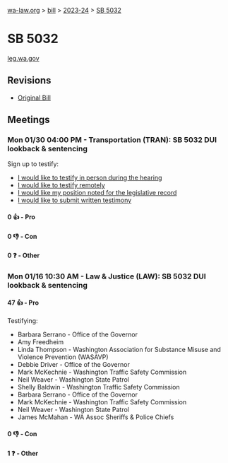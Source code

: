 [wa-law.org](/) > [bill](/bill/) > [2023-24](/bill/2023-24/) > [SB 5032](/bill/2023-24/sb/5032/)

# SB 5032
[leg.wa.gov](https://app.leg.wa.gov/billsummary?BillNumber=5032&Year=2023&Initiative=false)

## Revisions
* [Original Bill](1/)

## Meetings
### Mon 01/30 04:00 PM - Transportation (TRAN): SB 5032 DUI lookback & sentencing
Sign up to testify:
* [I would like to testify in person during the hearing](https://app.leg.wa.gov/csi/Testifier/Add?chamber=House&mId=30596&aId=150275&caId=20803&tId=1)
* [I would like to testify remotely](https://app.leg.wa.gov/csi/Testifier/Add?chamber=House&mId=30596&aId=150275&caId=20803&tId=2)
* [I would like my position noted for the legislative record](https://app.leg.wa.gov/csi/Testifier/Add?chamber=House&mId=30596&aId=150275&caId=20803&tId=3)
* [I would like to submit written testimony](https://app.leg.wa.gov/csi/Testifier/Add?chamber=House&mId=30596&aId=150275&caId=20803&tId=4)

#### 0 👍 - Pro

#### 0 👎 - Con

#### 0 ❓ - Other

### Mon 01/16 10:30 AM - Law & Justice (LAW): SB 5032 DUI lookback & sentencing
#### 47 👍 - Pro
Testifying:
* Barbara Serrano - Office of the Governor
* Amy Freedheim
* Linda Thompson - Washington Association for Substance Misuse and Violence Prevention (WASAVP)
* Debbie Driver - Office of the Governor
* Mark McKechnie - Washington Traffic Safety Commission
* Neil Weaver - Washington State Patrol
* Shelly Baldwin - Washington Traffic Safety Commission
* Barbara Serrano - Office of the Governor
* Mark McKechnie - Washington Traffic Safety Commission
* Neil Weaver - Washington State Patrol
* James McMahan - WA Assoc Sheriffs & Police Chiefs

#### 0 👎 - Con

#### 1 ❓ - Other
